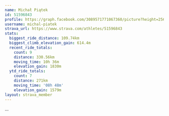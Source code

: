```yaml
---
name: Michał Piątek
id: 51596843
profile: https://graph.facebook.com/3089571771067360/picture?height=256&width=256
username: michal-piatek
strava_url: https://www.strava.com/athletes/51596843
stats:
  biggest_ride_distance: 109.74km
  biggest_climb_elevation_gain: 614.4m
  recent_ride_totals:
    count: 9
    distance: 330.56km
    moving_time: 10h 36m
    elevation_gain: 1830m
  ytd_ride_totals:
    count: 7
    distance: 271km
    moving_time: '08h 48m'
    elevation_gain: 1579m
layout: strava_member
--- 
```

...
